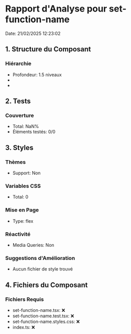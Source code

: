 # Rapport d'Analyse pour set-function-name

Date: 21/02/2025 12:23:02

## 1. Structure du Composant

### Hiérarchie

- Profondeur: 1.5 niveaux
- <define>
- <define>

## 2. Tests

### Couverture

- Total: NaN%
- Éléments testés: 0/0

## 3. Styles

### Thèmes

- Support: Non

### Variables CSS

- Total: 0

### Mise en Page

- Type: flex

### Réactivité

- Media Queries: Non

### Suggestions d'Amélioration

- Aucun fichier de style trouvé

## 4. Fichiers du Composant

### Fichiers Requis

- set-function-name.tsx: ❌
- set-function-name.test.tsx: ❌
- set-function-name.styles.css: ❌
- index.ts: ❌
